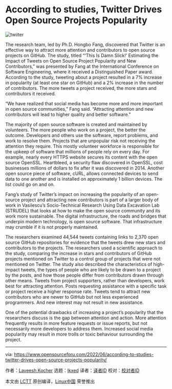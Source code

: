 [#]: subject: "According to studies, Twitter Drives Open Source Projects Popularity"
[#]: via: "https://www.opensourceforu.com/2022/06/according-to-studies-twitter-drives-open-source-projects-popularity/"
[#]: author: "Laveesh Kocher https://www.opensourceforu.com/author/laveesh-kocher/"
[#]: collector: "lkxed"
[#]: translator: "lkxed"
[#]: reviewer: " "
[#]: publisher: " "
[#]: url: " "

According to studies, Twitter Drives Open Source Projects Popularity
======
![twiiter][1]

The research team, led by Ph.D. Hongbo Fang, discovered that Twitter is an effective way to attract more attention and contributors to open source projects on GitHub. The study, titled “‘This Is Damn Slick!’ Estimating the Impact of Tweets on Open Source Project Popularity and New Contributors,” was presented by Fang at the International Conference on Software Engineering, where it received a Distinguished Paper award. According to the study, tweeting about a project resulted in a 7% increase in popularity (at least one star on GitHub) and a 2% increase in the number of contributors. The more tweets a project received, the more stars and contributors it received.

“We have realized that social media has become more and more important in open source communities,” Fang said. “Attracting attention and new contributors will lead to higher quality and better software.”

The majority of open source software is created and maintained by volunteers. The more people who work on a project, the better the outcome. Developers and others use the software, report problems, and work to resolve them. Projects that are unpopular risk not receiving the attention they require. This mostly volunteer workforce is responsible for the upkeep of software that millions of people rely on every day. For example, nearly every HTTPS website secures its content with the open source OpenSSL. Heartbleed, a security flaw discovered in OpenSSL, cost businesses millions of dollars to fix after it was discovered in 2014. Another open source piece of software, cURL, allows connected devices to send data to one another and is installed on approximately 1 billion devices. The list could go on and on.

Fang’s study of Twitter’s impact on increasing the popularity of an open-source project and attracting new contributors is part of a larger body of work in Vasilescu’s Socio-Technical Research Using Data Excavation Lab (STRUDEL) that looks at how to make the open source community and its work more sustainable. The digital infrastructure, the roads and bridges that underpin modern technology, is open source software. That infrastructure may crumble if it is not properly maintained.

The researchers examined 44,544 tweets containing links to 2,370 open source GitHub repositories for evidence that the tweets drew new stars and contributors to the projects. The researchers used a scientific approach to the study, comparing the increase in stars and contributors of GitHub projects mentioned on Twitter to a control group of projects that were not mentioned on Twitter. The study also described the characteristics of high-impact tweets, the types of people who are likely to be drawn to a project by the posts, and how those people differ from contributors drawn through other means. Tweets from project supporters, rather than developers, work best for attracting attention. Posts requesting assistance with a specific task or project receive a higher response rate. Tweets tend to attract new contributors who are newer to GitHub but not less experienced programmers. And new interest may not result in new assistance.

One of the potential drawbacks of increasing a project’s popularity that the researchers discuss is the gap between attention and action. More attention frequently results in more feature requests or issue reports, but not necessarily more developers to address them. Increased social media popularity may result in more trolls or toxic behaviour surrounding the project.

--------------------------------------------------------------------------------

via: https://www.opensourceforu.com/2022/06/according-to-studies-twitter-drives-open-source-projects-popularity/

作者：[Laveesh Kocher][a]
选题：[lkxed][b]
译者：[译者ID](https://github.com/译者ID)
校对：[校对者ID](https://github.com/校对者ID)

本文由 [LCTT](https://github.com/LCTT/TranslateProject) 原创编译，[Linux中国](https://linux.cn/) 荣誉推出

[a]: https://www.opensourceforu.com/author/laveesh-kocher/
[b]: https://github.com/lkxed
[1]: https://www.opensourceforu.com/wp-content/uploads/2022/06/twiiter.jpg
